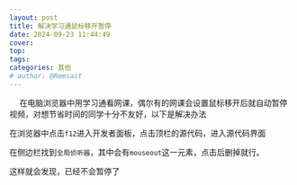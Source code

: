 ```yaml
---
layout: post
title: 解决学习通鼠标移开暂停
date: 2024-09-23 11:44:49
cover: 
top: 
tags: 
categories: 其他
# author: @Remsait
---
```


&emsp; 在电脑浏览器中用学习通看网课，偶尔有的网课会设置鼠标移开后就自动暂停视频，对想节省时间的同学十分不友好，以下是解决办法  

在浏览器中点击`f12`进入开发者面板，点击顶栏的源代码，进入源代码界面  

在侧边栏找到`全局侦听器`，其中会有`mouseout`这一元素，点击后删掉就行。  

这样就会发现，已经不会暂停了




































